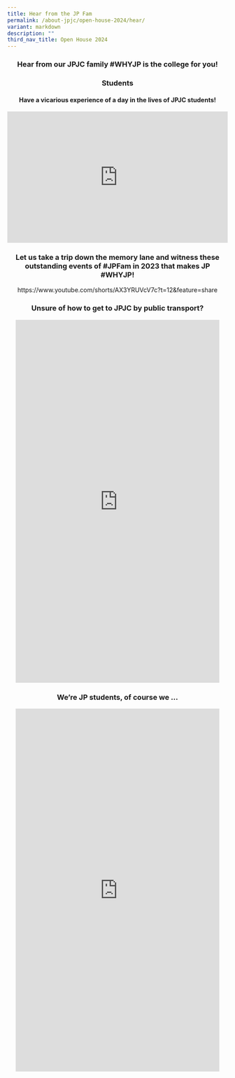```yaml
---
title: Hear from the JP Fam
permalink: /about-jpjc/open-house-2024/hear/
variant: markdown
description: ""
third_nav_title: Open House 2024
---
```

<div align="justify">

<h3><center>Hear from our JPJC family #WHYJP is the college for you!</center></h3>
	
<h3><center>Students</center></h3>
<h4><center>Have a vicarious experience of a day in the lives of JPJC students!</center></h4>
<center><iframe allowfullscreen="" allow="accelerometer; autoplay; clipboard-write; encrypted-media; gyroscope; picture-in-picture; web-share" frameborder="0" title="YouTube video player" src="https://www.youtube.com/embed/z9U1hcVUypE?si=K0SL3hKwJtNP8QcY" width="100%" height="300"></iframe>	</center>
	
	
<h3><center>Let us take a trip down the memory lane and witness these outstanding events of #JPFam in 2023 that makes JP #WHYJP!	</center></h3>

<center>https://www.youtube.com/shorts/AX3YRUVcV7c?t=12&amp;feature=share</center>
	
<h3><center>	Unsure of how to get to JPJC by public transport?</center></h3>
<center><iframe allowfullscreen="" allow="accelerometer; autoplay; clipboard-write; encrypted-media; gyroscope; picture-in-picture; web-share" frameborder="0" title="Unsure of how to get to JPJC by public transport?" src="https://www.youtube.com/embed/7BD8HZvQVBg" height="829" width="466"></iframe></center>
	
<h3><center>We’re JP students, of course we …</center></h3>
<center><iframe allowfullscreen="" allow="accelerometer; autoplay; clipboard-write; encrypted-media; gyroscope; picture-in-picture; web-share" frameborder="0" title="We're JP students, of course we..." src="https://www.youtube.com/embed/EWFOsYysDQk" height="829" width="466"></iframe></center>
	
	
	
	
	
	
	
	
</div>